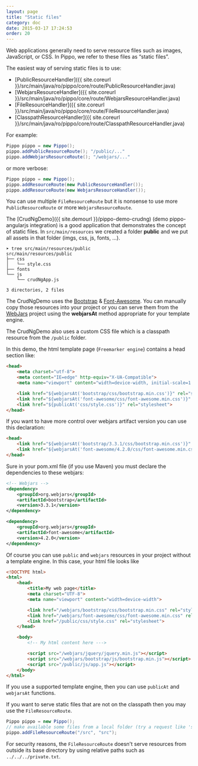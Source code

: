```yaml
---
layout: page
title: "Static files"
category: doc
date: 2015-03-17 17:24:53
order: 20
---
```


Web applications generally need to serve resource files such as images, JavaScript, or CSS. In Pippo, we refer to these files as “static files”.

The easiest way of serving static files is to use:

- [PublicResourceHandler]({{ site.coreurl }}/src/main/java/ro/pippo/core/route/PublicResourceHandler.java)
- [WebjarsResourceHandler]({{ site.coreurl }}/src/main/java/ro/pippo/core/route/WebjarsResourceHandler.java)
- [FileResourceHandler]({{ site.coreurl }}/src/main/java/ro/pippo/core/route/FileResourceHandler.java)
- [ClasspathResourceHandler]({{ site.coreurl }}/src/main/java/ro/pippo/core/route/ClasspathResourceHandler.java)

For example:

```java
Pippo pippo = new Pippo();
pippo.addPublicResourceRoute(); "/public/..."
pippo.addWebjarsResourceRoute(); "/webjars/..."
```

or more verbose:

```java
Pippo pippo = new Pippo();
pippo.addResourceRoute(new PublicResourceHandler());
pippo.addResourceRoute(new WebjarsResourceHandler());
```

You can use multiple `FileResourceRoute` but it is nonsense to use more `PublicResourceRoute` or more `WebjarsResourceRoute`.  
 
The [CrudNgDemo]({{ site.demourl }}/pippo-demo-crudng) (demo pippo-angularjs integration) is a good application that demonstrates the concept of static files. 
In `src/main/resources` we created a folder __public__ and we put all assets in that folder (imgs, css, js, fonts, ...).

```
➤ tree src/main/resources/public
src/main/resources/public
├── css
│   └── style.css
├── fonts
└── js
    └── crudNgApp.js

3 directories, 2 files
```

The CrudNgDemo uses the [Bootstrap](http://getbootstrap.com/) & [Font-Awesome](http://fortawesome.github.io/Font-Awesome). You can manually copy those resources into your project or you can serve them from the [WebJars](http://www.webjars.org) project using the __webjarsAt__ method appropriate for your template engine.

The CrudNgDemo also uses a custom CSS file which is a classpath resource from the `/public` folder.

In this demo, the html template page (`Freemarker engine`) contains a head section like:

```html
<head>
    <meta charset="utf-8">
    <meta content="IE=edge" http-equiv="X-UA-Compatible">
    <meta name="viewport" content="width=device-width, initial-scale=1.0">

    <link href="${webjarsAt('bootstrap/css/bootstrap.min.css')}" rel="stylesheet">
    <link href="${webjarsAt('font-awesome/css/font-awesome.min.css')}" rel="stylesheet">
    <link href="${publicAt('css/style.css')}" rel="stylesheet">
</head>
```

If you want to have more control over webjars artifact version you can use this declaration:

```html
<head>
    <link href="${webjarsAt('bootstrap/3.3.1/css/bootstrap.min.css')}" rel="stylesheet">
    <link href="${webjarsAt('font-awesome/4.2.0/css/font-awesome.min.css')}" rel="stylesheet">
</head>
```

Sure in your pom.xml file (if you use Maven) you must declare the dependencies to these webjars:

```xml
<!-- Webjars -->
<dependency>
    <groupId>org.webjars</groupId>
    <artifactId>bootstrap</artifactId>
    <version>3.3.1</version>
</dependency>

<dependency>
    <groupId>org.webjars</groupId>
    <artifactId>font-awesome</artifactId>
    <version>4.2.0</version>
</dependency>
```

Of course you can use `public` and `webjars` resources in your project without a template engine.
In this case, your html file looks like

```html
<!DOCTYPE html>
<html>
    <head>
        <title>My web page</title>
        <meta charset="UTF-8">
        <meta name="viewport" content="width=device-width">

        <link href="/webjars/bootstrap/css/bootstrap.min.css" rel="stylesheet">
        <link href="/webjars/font-awesome/css/font-awesome.min.css" rel="stylesheet">
        <link href="/public/css/style.css" rel="stylesheet">
    </head>

    <body>
        <!-- My html content here --->

        <script src="/webjars/jquery/jquery.min.js"></script>
        <script src="/webjars/bootstrap/js/bootstrap.min.js"></script>
        <script src="/public/js/app.js"></script>
    </body>
</html>
``` 

If you use a supported template engine, then you can use `publicAt` and `webjarsAt` functions. 
 
If you want to serve static files that are not on the classpath then you may use the `FileResourceRoute`.

```java
Pippo pippo = new Pippo();
// make available some files from a local folder (try a request like 'src/main/resources/simplelogger.properties')
pippo.addFileResourceRoute("/src", "src");
```

For security reasons, the `FileResourceRoute` doesn't serve resources from outside its base directory by using relative paths such as `../../../private.txt`.
